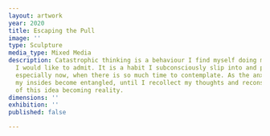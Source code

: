 ```yaml
---
layout: artwork
year: 2020
title: Escaping the Pull
image: ''
type: Sculpture
media_type: Mixed Media
description: Catastrophic thinking is a behaviour I find myself doing more often than
  I would like to admit. It is a habit I subconsciously slip into and pull away from,
  especially now, when there is so much time to contemplate. As the anxiety rises,
  my insides become entangled, until I recollect my thoughts and reconsider the likelihood
  of this idea becoming reality.
dimensions: ''
exhibition: ''
published: false

---
```

